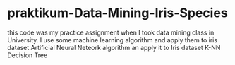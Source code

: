 # praktikum-Data-Mining-Iris-Species
this code was my practice assignment when I took data mining class in University. I use some machine learning algorithm and apply them to iris dataset
Artificial Neural Neteork algorithm an apply it to Iris dataset
K-NN 
Decision Tree
